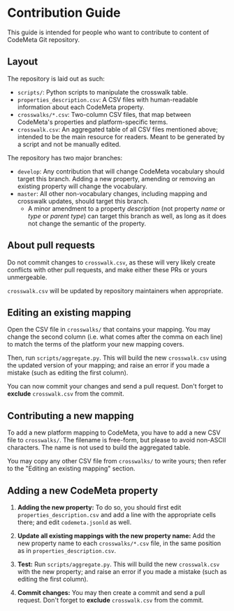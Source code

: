 # Contribution Guide

This guide is intended for people who want to contribute to content of CodeMeta Git repository.

## Layout

The repository is laid out as such:

- `scripts/`: Python scripts to manipulate the crosswalk table.
- `properties_description.csv`: A CSV files with human-readable information about each CodeMeta property.
- `crosswalks/*.csv`: Two-column CSV files, that map between CodeMeta's properties and platform-specific terms.
- `crosswalk.csv`: An aggregated table of all CSV files mentioned above; intended to be the main resource for readers. Meant to be generated by a script and not be manually edited.

The repository has two major branches:

- `develop`: Any contribution that will change CodeMeta vocabulary should target this branch. Adding a new property, amending or removing an existing property will change the vocabulary.
- `master`: All other non-vocabulary changes, including mapping and crosswalk updates, should target this branch.
  - A minor amendment to a property *description* (not property *name* or *type* or *parent type*) can target this branch as well, as long as it does not change the semantic of the property.

## About pull requests

Do not commit changes to `crosswalk.csv`, as these will very likely create conflicts with other pull requests, and make either these PRs or yours unmergeable.

`crosswalk.csv` will be updated by repository maintainers when appropriate.

## Editing an existing mapping

Open the CSV file in `crosswalks/` that contains your mapping.
You may change the second column (i.e. what comes after the comma on each line) to match the terms of the platform your new mapping covers.

Then, run `scripts/aggregate.py`. This will build the new `crosswalk.csv` using the updated version of your mapping; and raise an error if you made a mistake (such as editing the first column).

You can now commit your changes and send a pull request. Don't forget to **exclude** `crosswalk.csv` from the commit.

## Contributing a new mapping

To add a new platform mapping to CodeMeta, you have to add a new CSV file to `crosswalks/`. The filename is free-form, but please to avoid non-ASCII characters. The name is not used to build the aggregated table.

You may copy any other CSV file from `crosswalks/` to write yours; then refer to the "Editing an existing mapping" section.

## Adding a new CodeMeta property

1) **Adding the new property:**
To do so, you should first edit `properties_description.csv` and add a line with the appropriate cells there; and edit `codemeta.jsonld` as well.

2) **Update all existing mappings with the new property name:**
Add the new property name to each `crosswalks/*.csv` file, in the same position as in `properties_description.csv`.

3) **Test:**
Run `scripts/aggregate.py`. This will build the new `crosswalk.csv` with the new property; and raise an error if you made a mistake (such as editing the first column).

4) **Commit changes:**
You may then create a commit and send a pull request. Don't forget to **exclude** `crosswalk.csv` from the commit.

